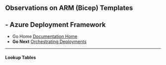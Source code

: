 ## Observations on ARM (Bicep) Templates 

## - Azure Deployment Framework ## 
- Go Home [Documentation Home](./index.md)
- **Go Next** [Orchestrating Deployments](./Orchestrating_Deployments.md)
---
####  Lookup Tables

